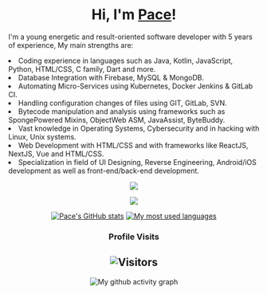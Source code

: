 <div align="center">

<h1>Hi, I'm <a href="https://www.github.com/PaceCodes">Pace</a>!</h1>
</div>

I'm a young energetic and result-oriented software developer with 5 years of experience, My main strengths are:
      <li>
        Coding experience in languages such as Java, Kotlin, JavaScript, Python,
        HTML/CSS, C family, Dart and more.
      </li>
      <li>Database Integration with Firebase, MySQL & MongoDB. </li>
      <li>
        Automating Micro-Services using Kubernetes, Docker Jenkins & GitLab CI.
      </li>
      <li>Handling configuration changes of files using GIT, GitLab, SVN.</li>
      <li>
        Bytecode manipulation and analysis using frameworks such as
        SpongePowered Mixins, ObjectWeb ASM, JavaAssist, ByteBuddy.
      </li>
      <li>
        Vast knowledge in Operating Systems, Cybersecurity and in hacking with
        Linux, Unix systems.
      </li>
      <li>
        Web Development with HTML/CSS and with frameworks like ReactJS, NextJS,
        Vue and HTML/CSS.
      </li>
      <li>
        Specialization in field of UI Designing, Reverse Engineering,
        Android/iOS development as well as front-end/back-end development.
      </li>

<p align = "center"><img src = "https://github-widgetbox.vercel.app/api/profile?username=PaceCodes&data=followers,repositories,stars,commits"></p>
<p align = "center"><img src = "https://github-widgetbox.vercel.app/api/skills?names=java,kotlin,python,html,css,javascript,typescript,c,cpp,csharp,bash,powershell&includeNames=true"></p>

<div align="center">
	
[![Pace's GitHub stats](https://github-readme-stats.vercel.app/api?username=PaceCodes&show_icons=true&title_color=fff&icon_color=79ff97&text_color=9f9f9f&bg_color=151515&count_private=true)](https://github.com/PaceCodes) 
[![My most used languages](https://github-readme-stats.vercel.app/api/top-langs/?username=PaceCodes&layout=compact&show_icons=true&title_color=fff&icon_color=79ff97&text_color=9f9f9f&bg_color=151515&count_private=true&langs_count=6)](https://github.com/PaceCodes)
### Profile Visits 

![Visitors](https://komarev.com/ghpvc/?username=PaceCodes&color=blueviolet)
---

</details>

![My github activity graph](https://activity-graph.herokuapp.com/graph?username=pacecodes&theme=react-dark)

